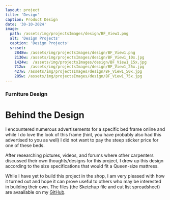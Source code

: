 ```yaml
---
layout: project
title: 'Design'
caption: Product Design
date: '30-10-2024'
image: 
  path: /assets/img/projectsImages/design/BF_View1.png
  alt: 'Design Projects'
  caption: 'Design Projects'
  srcset: 
    2848w: /assets/img/projectsImages/design/BF_View1.png
    2136w: /assets/img/projectsImages/design/BF_View1_10x.jpg
    1424w:  /assets/img/projectsImages/design/BF_View1_15x.jpg
    712w:  /assets/img/projectsImages/design/BF_View1_25x.jpg
    427w: /assets/img/projectsImages/design/BF_View1_50x.jpg
    285w: /assets/img/projectsImages/design/BF_View1_75x.jpg
---
```

### Furniture Design

# Behind the Design

I encountered numerous advertisements for a specific bed frame online and while I do love the look of this frame (hint, you have probably also had this advertised to you as well) I did not want to pay the steep sticker price for one of these beds. 

After researching pictures, videos, and forums where other carpenters discussed their own thoughts/designs for this project, I drew up this design according to the size specifications that would fit a Queen-size mattress. 

While I have yet to build this project in the shop, I am very pleased with how it turned out and hope it can prove useful to others who may be interested in building their own. The files (the Sketchup file and cut list spreadsheet) are avaailable on my [GitHub](https://github.com/micah-e-cole/Bed_Frame).
